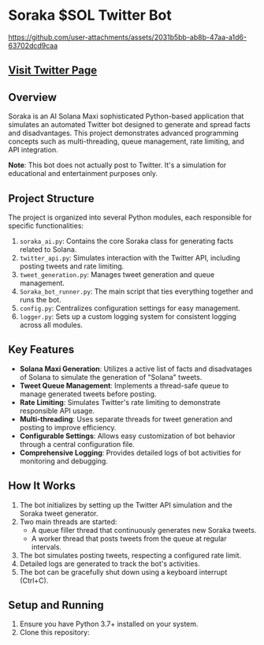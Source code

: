 # Soraka $SOL Twitter Bot
https://github.com/user-attachments/assets/2031b5bb-ab8b-47aa-a1d6-63702dcd9caa
## [Visit Twitter Page](https://x.com/SolMaxiAI)

## Overview

Soraka is an AI Solana Maxi sophisticated Python-based application that simulates an automated Twitter bot designed to generate and spread facts and disadvantages. This project demonstrates advanced programming concepts such as multi-threading, queue management, rate limiting, and API integration.

**Note**: This bot does not actually post to Twitter. It's a simulation for educational and entertainment purposes only.

## Project Structure

The project is organized into several Python modules, each responsible for specific functionalities:

1. `soraka_ai.py`: Contains the core Soraka class for generating facts related to Solana.
2. `twitter_api.py`: Simulates interaction with the Twitter API, including posting tweets and rate limiting.
3. `tweet_generation.py`: Manages tweet generation and queue management.
4. `Soraka_bot_runner.py`: The main script that ties everything together and runs the bot.
5. `config.py`: Centralizes configuration settings for easy management.
6. `logger.py`: Sets up a custom logging system for consistent logging across all modules.

## Key Features

- **Solana Maxi Generation**: Utilizes a active list of facts and disadvatages of Solana to simulate the generation of "Solana" tweets.
- **Tweet Queue Management**: Implements a thread-safe queue to manage generated tweets before posting.
- **Rate Limiting**: Simulates Twitter's rate limiting to demonstrate responsible API usage.
- **Multi-threading**: Uses separate threads for tweet generation and posting to improve efficiency.
- **Configurable Settings**: Allows easy customization of bot behavior through a central configuration file.
- **Comprehensive Logging**: Provides detailed logs of bot activities for monitoring and debugging.

## How It Works

1. The bot initializes by setting up the Twitter API simulation and the Soraka tweet generator.
2. Two main threads are started:
   - A queue filler thread that continuously generates new Soraka tweets.
   - A worker thread that posts tweets from the queue at regular intervals.
3. The bot simulates posting tweets, respecting a configured rate limit.
4. Detailed logs are generated to track the bot's activities.
5. The bot can be gracefully shut down using a keyboard interrupt (Ctrl+C).

## Setup and Running

1. Ensure you have Python 3.7+ installed on your system.
2. Clone this repository:
